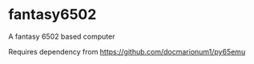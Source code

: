# fantasy6502
A fantasy 6502 based computer

Requires dependency from https://github.com/docmarionum1/py65emu
